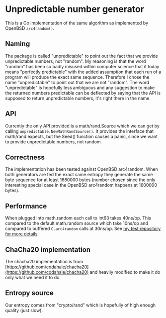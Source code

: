 # Unpredictable number generator #

This is a Go implementation of the same algorithm as implemented by
OpenBSD `arc4random()`.

## Naming ##

The package is called "unpredictable" to point out the fact that we
provide unpredictable numbers, not "random". My reasoning is that the
word "random" has been so badly misused within computer science that
it today means "perfectly predictable" with the added assumption that
each run of a program will produce the exact same sequence. Therefore
I chose the name "unpredictable" to point out that we are not
"random". The word "unpredictable" is hopefully less ambiguous and any
suggestion to make the returned numbers predictable can be deflected
by saying that the API is supposed to return unpredictable numbers,
it's right there in the name.

## API ##

Currently the only API provided is a math/rand.Source which we can get
by calling `unpredictable.NewMathRandSource()`. It provides the interface
that math/rand expects, but the Seed() function causes a panic, since we
want to provide unpredictable numbers, not random.


## Correctness ##

The implementation has been tested against OpenBSD arc4random. When
both generators are fed the exact same entropy they generate the same
byte sequence for at least 1680000 bytes (number chosen since the only
interesting special case in the OpenBSD arc4random happens at 1600000
bytes).

## Performance ##

When plugged into math.random each call to Int63 takes 40ns/op. This
compared to the default math.random source which take 10ns/op and
compared to buffered `C.arc4random` calls at 30ns/op. See [my test
repository for more details](https://github.com/art4711/randbench).


## ChaCha20 implementation ##

The chacha20 implementation is from
[https://github.com/codahale/chacha20](https://github.com/codahale/chacha20)
and heavily modified to make it do only what we need it to do.

## Entropy source ##

Our entropy comes from "crypto/rand" which is hopefully of high enough
quality (just slow).